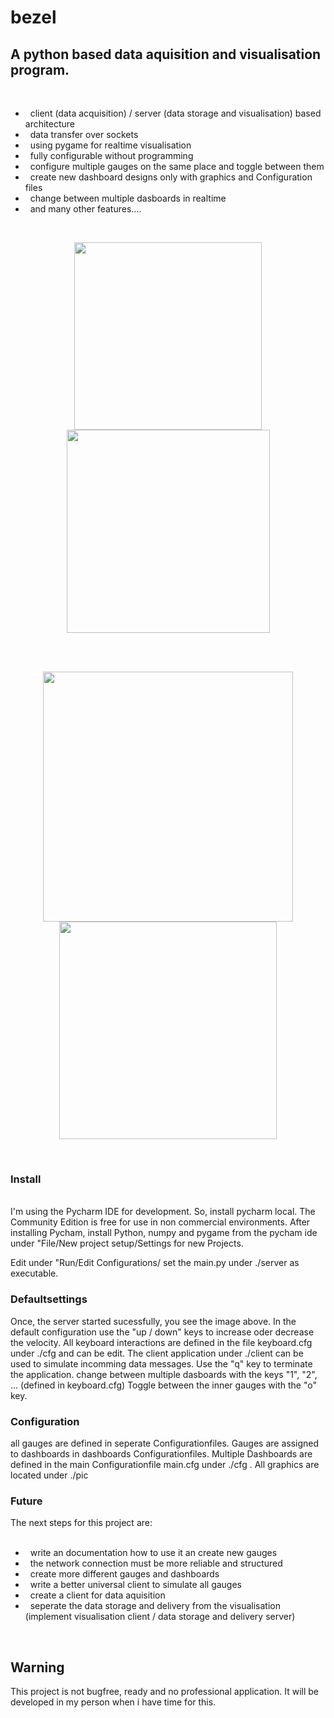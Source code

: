 <h1> bezel </h1>

<h2>A python based data aquisition and visualisation program.</h2>
<br>

 - &nbsp; client (data acquisition) / server (data storage and visualisation) based architecture
 - &nbsp; data transfer over sockets
 - &nbsp; using pygame for realtime visualisation
 - &nbsp; fully configurable without programming 
 - &nbsp; configure multiple gauges on the same place and toggle between them
 - &nbsp; create new dashboard designs only with graphics and Configuration files
 - &nbsp; change between multiple dasboards in realtime
 - &nbsp; and many other features....
 
 <br>
 
<p align="center">
<img align="center" width="300px" src=https://user-images.githubusercontent.com/127665398/224561861-86d23091-c696-4a30-a730-828b612c1af3.png>
<img align="center" width="325px" src=https://user-images.githubusercontent.com/127665398/224564486-f98d2f4d-043e-4726-b157-ba72ad76789b.png>
</p>
<br>
<br>
<p align="center">
<img align="center" width="400px" src=https://user-images.githubusercontent.com/127665398/224564917-dc598c0c-0f65-4280-9800-3906699deb8b.png>
<img align="center" width="348px" src=https://user-images.githubusercontent.com/127665398/224566344-4e7b78f4-7377-4d01-8c6c-d1ccef669da3.png>


</p>
<br>
<h3>Install</h3>
<br>
I'm using the Pycharm IDE for development. So, install pycharm local.
The Community Edition is free for use in non commercial environments.
After installing Pycham, install Python, numpy and pygame from the
pycham ide under "File/New project setup/Settings for new Projects.

Edit under "Run/Edit Configurations/
set the main.py under ./server as executable.
<br>

<h3>Defaultsettings</h3>

Once, the server started sucessfully, you see the image above. In the default configuration use the "up / down" keys to increase oder decrease the velocity.
All keyboard interactions are defined in the file keyboard.cfg under ./cfg  and can be edit. The client application under ./client can be used to simulate incomming data messages. Use the "q" key to terminate the application. change between multiple dasboards with the keys "1", "2", ... (defined in keyboard.cfg)
Toggle between the inner gauges with the "o" key.
<br>

<h3>Configuration</h3>
all gauges are defined in seperate Configurationfiles. Gauges are assigned to dashboards in dashboards Configurationfiles. Multiple Dashboards are defined in the main Configurationfile main.cfg under ./cfg . All graphics are located under ./pic
<br>

<h3>Future</h3>
The next steps for this project are:
<br>
<br>

- &nbsp; write an documentation how to use it an create new gauges
- &nbsp; the network connection must be more reliable and structured
- &nbsp; create more different gauges and dashboards
- &nbsp; write a better universal client to simulate all gauges
- &nbsp; create a client for data aquisition 
- &nbsp; seperate the data storage and delivery from the visualisation (implement visualisation client / data storage and delivery server) 

<br>

<h2>Warning</h2>
This project is not bugfree, ready and no professional application. It will be developed in my person when i have time for this. 
